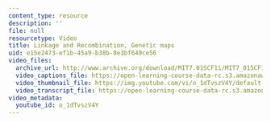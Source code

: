 ```yaml
---
content_type: resource
description: ''
file: null
resourcetype: Video
title: Linkage and Recombination, Genetic maps
uid: e15e2473-ef1b-45a9-b38b-8e3bf649ce56
video_files:
  archive_url: http://www.archive.org/download/MIT7.01SCF11/MIT7_01SCF11_track03_300k.mp4
  video_captions_file: https://open-learning-course-data-rc.s3.amazonaws.com/7-01sc-fundamentals-of-biology-fall-2011/735d9f9757035c2d9cf00a32e5e7dec9_o_1dTvszV4Y.vtt
  video_thumbnail_file: https://img.youtube.com/vi/o_1dTvszV4Y/default.jpg
  video_transcript_file: https://open-learning-course-data-rc.s3.amazonaws.com/7-01sc-fundamentals-of-biology-fall-2011/cada703db52d54075117b191a43aa6bd_o_1dTvszV4Y.pdf
video_metadata:
  youtube_id: o_1dTvszV4Y
---
```

